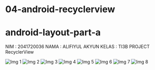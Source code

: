 # 04-android-recyclerview

# android-layout-part-a
NIM : 2041720036
NAMA : ALIFIYUL AKYUN
KELAS : TI3B
PROJECT RecyclerView

![Img 1](image/1.jpg)
![Img 2](image/2.jpg)
![Img 3](image/3.jpg)
![Img 4](image/4.jpg)
![Img 5](image/5.jpg)
![Img 6](image/6.jpg)
![Img 7](image/7.jpg)
![Img 8](image/8.jpg)